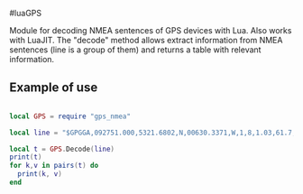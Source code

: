 #luaGPS

Module for decoding NMEA sentences of GPS devices with Lua. Also works with
LuaJIT.
The "decode" method allows extract information from NMEA sentences (line
is a group of them) and returns a table with relevant information.

## Example of use

```lua

local GPS = require "gps_nmea"

local line = "$GPGGA,092751.000,5321.6802,N,00630.3371,W,1,8,1.03,61.7,M,55.3,M,,*75,$GPGSA,A,3,10,07,05,02,29,04,08,13,,,,,1.72,1.03,1.38*0A, $GPGSV,3,1,11,10,63,137,17,07,61,098,15,05,59,290,20,08,54,157,30*70, $GPRMC,092751.000,A,5321.6802,N,00630.3371,W,0.06,31.66,280511,,,A*45"

local t = GPS.Decode(line)
print(t)
for k,v in pairs(t) do
  print(k, v)
end

```

